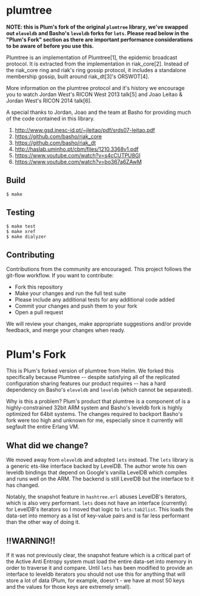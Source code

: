 plumtree
========

**NOTE: this is Plum's fork of the original `plumtree` library, we've swapped out `eleveldb` and Basho's
`leveldb` forks for `lets`. Please read below in the "Plum's Fork" section as there are important
performance considerations to be aware of before you use this.**

Plumtree is an implementation of Plumtree[1], the epidemic broadcast protocol. It is extracted from the
implementation in riak_core[2]. Instead of the riak_core ring and riak's ring gossip protocol, it includes a
standalone membership gossip, built around riak_dt[3]'s ORSWOT[4].

More information on the plumtree protocol and it's history we encourage you to watch Jordan West's RICON
West 2013 talk[5] and Joao Leitao & Jordan West's RICON 2014 talk[6].

A special thanks to Jordan, Joao and the team at Basho for providing much of the code contained in this
library.

1. http://www.gsd.inesc-id.pt/~jleitao/pdf/srds07-leitao.pdf
2. https://github.com/basho/riak_core
3. https://github.com/basho/riak_dt
4. http://haslab.uminho.pt/cbm/files/1210.3368v1.pdf
5. https://www.youtube.com/watch?v=s4cCUTPU8GI
6. https://www.youtube.com/watch?v=bo367a6ZAwM


Build
-----

    $ make

Testing
-------

    $ make test
    $ make xref
    $ make dialyzer

Contributing
----

Contributions from the community are encouraged. This project follows the git-flow workflow. If you want to
contribute:

* Fork this repository 
* Make your changes and run the full test suite
 * Please include any additional tests for any additional code added
* Commit your changes and push them to your fork
* Open a pull request

We will review your changes, make appropriate suggestions and/or provide feedback, and merge your changes
when ready.

Plum's Fork
===========

This is Plum's forked version of plumtree from Helim. We forked this specifically because Plumtree --
despite satisfying all of the replicated configuration sharing features our product requires -- has a hard
dependency on Basho's `eleveldb` and `leveldb` (which cannot be separated).

Why is this a problem? Plum's product that plumtree is a component of is a highly-constrained 32bit ARM
system and Basho's leveldb fork is highly optimized for 64bit systems. The changes required to backport
Basho's fork were too high and unknown for me, especially since it currently will segfault the entire Erlang
VM.

What did we change?
-------------------

We moved away from `eleveldb` and adopted `lets` instead. The `lets` library is a generic ets-like interface
backed by LevelDB. The author wrote his own leveldb bindings that depend on Google's vanilla LevelDB which
compiles and runs well on the ARM. The backend is still LevelDB but the interface to it has changed.

Notably, the snapshot feature in `hashtree.erl` abuses LevelDB's iterators, which is also very
performant. `lets` does not have an interface (currently) for LevelDB's iterators so I moved that logic to
`lets:tab2list`. This loads the data-set into memory as a list of key-value pairs and is far less performant
than the other way of doing it.

!!WARNING!!
-----------

If it was not previously clear, the snapshot feature which is a critical part of the Active Anti Entropy
system must load the entire data-set into memory in order to traverse it and compare. Until `lets` has been
modified to provide an interface to leveldb iterators you should not use this for anything that will store a
lot of data (Plum, for example, doesn't - we have at most 50 keys and the values for those keys are
extremely small).
